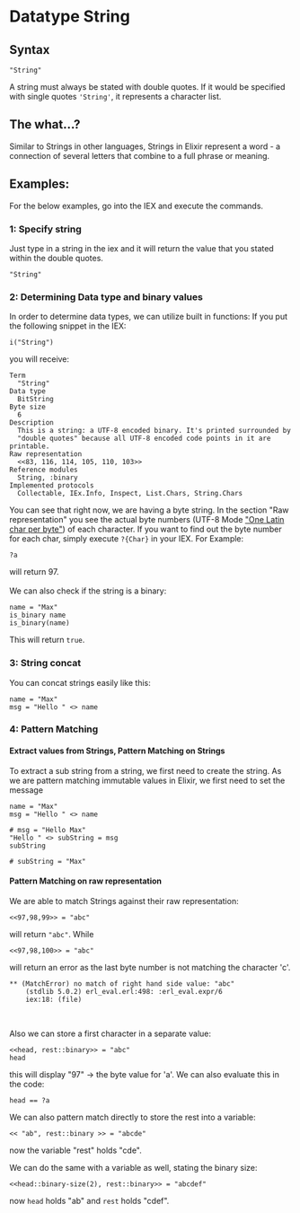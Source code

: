 # Datatype String
## Syntax
```
"String"
```
A string must always be stated with double quotes. If it would be specified with single quotes ```'String'```, it represents a character list.

## The what...?
Similar to Strings in other languages, Strings in Elixir represent a word - a connection of several letters that combine to a full phrase or meaning.

## Examples:
For the below examples, go into the IEX and execute the commands.

### 1: Specify string
Just type in a string in the iex and it will return the value that you stated within the double quotes.
```
"String"
```
### 2: Determining Data type and binary values
In order to determine data types, we can utilize built in functions:
If you put the following snippet in the IEX:
```
i("String")
```
you will receive:
```
Term
  "String"
Data type
  BitString
Byte size
  6
Description
  This is a string: a UTF-8 encoded binary. It's printed surrounded by
  "double quotes" because all UTF-8 encoded code points in it are printable.
Raw representation
  <<83, 116, 114, 105, 110, 103>>
Reference modules
  String, :binary
Implemented protocols
  Collectable, IEx.Info, Inspect, List.Chars, String.Chars
```

You can see that right now, we are having a byte string. In the section "Raw representation" you see the actual byte numbers (UTF-8 Mode ["One Latin char per byte"](https://www.utf8-chartable.de/unicode-utf8-table.pl?utf8=dec)) of each character. If you want to find out the byte number for each char, simply execute
```?{Char}``` in your IEX. For Example:
```
?a
```
will return 97.<br><br>
We can also check if the string is a binary:
```
name = "Max"
is_binary name
is_binary(name)
```
This will return ```true```.
### 3: String concat
You can concat strings easily like this:
```
name = "Max"
msg = "Hello " <> name
```

### 4: Pattern Matching
#### Extract values from Strings, Pattern Matching on Strings
To extract a sub string from a string, we first need to create the string. As we are pattern matching immutable values in Elixir, we first need to set the message
```
name = "Max"
msg = "Hello " <> name

# msg = "Hello Max"
"Hello " <> subString = msg
subString

# subString = "Max"
```

#### Pattern Matching on raw representation
We are able to match Strings against their raw representation:
```
<<97,98,99>> = "abc"
```
will return ```"abc"```. While 

```
<<97,98,100>> = "abc"
```
will return an error as the last byte number is not matching the character 'c'.
```
** (MatchError) no match of right hand side value: "abc"
    (stdlib 5.0.2) erl_eval.erl:498: :erl_eval.expr/6
    iex:18: (file)
```
<br>

Also we can store a first character in a separate value:
```
<<head, rest::binary>> = "abc"
head
```
this will display "97" -> the byte value for 'a'. We can also evaluate this in the code:
```
head == ?a
```

We can also pattern match directly to store the rest into a variable:
```
<< "ab", rest::binary >> = "abcde"
```
now the variable "rest" holds "cde".

We can do the same with a variable as well, stating the binary size:
```
<<head::binary-size(2), rest::binary>> = "abcdef"
```
now ```head``` holds "ab" and ```rest``` holds "cdef".